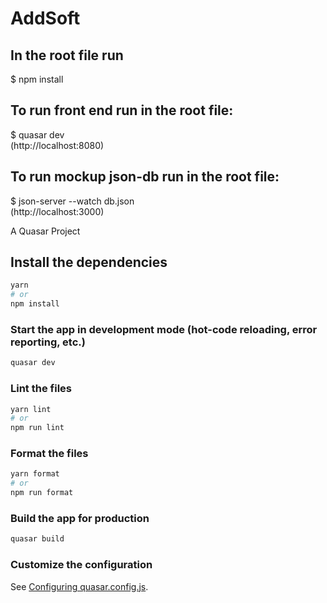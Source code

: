 # AddSoft

## In the root file run
  $ npm install

## To run front end run in the root file:
   $ quasar dev
   <br />
   (http://localhost:8080)

## To run mockup json-db run in the root file:
  $ json-server --watch db.json
  <br />
  (http://localhost:3000)
  

A Quasar Project

## Install the dependencies
```bash
yarn
# or
npm install
```

### Start the app in development mode (hot-code reloading, error reporting, etc.)
```bash
quasar dev
```


### Lint the files
```bash
yarn lint
# or
npm run lint
```


### Format the files
```bash
yarn format
# or
npm run format
```



### Build the app for production
```bash
quasar build
```

### Customize the configuration
See [Configuring quasar.config.js](https://v2.quasar.dev/quasar-cli-webpack/quasar-config-js).
